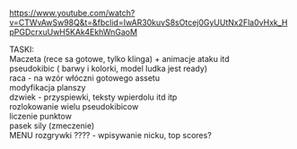
https://www.youtube.com/watch?v=CTWvAwSw98Q&t=&fbclid=IwAR30kuvS8sOtcej0GyUUtNx2Fla0vHxk_HpPGDcrxuUwH5KAk4EkhWnGaoM

TASKI:  
Maczeta (rece sa gotowe, tylko klinga) + animacje ataku itd  
pseudokibic ( barwy i kolorki, model ludka jest ready)  
raca - na wzór włóczni gotowego assetu  
modyfikacja planszy  
dzwiek - przyspiewki, teksty wpierdolu itd itp  
rozlokowanie wielu pseudokibicow  
liczenie punktow  
pasek sily (zmeczenie)  
MENU rozgrywki ???? - wpisywanie nicku, top scores?  
